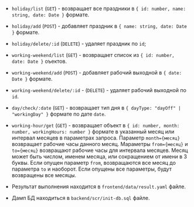 - `holiday/list` (`GET`) - возвращает все праздники в `{ id: number, name: string, date: Date }` формате.
- `holiday/add` (`POST`) - добавляет праздник в `{ name: string, date: Date }` формате.
- `holiday/delete/:id` (`DELETE`) - удаляет праздник по `id`;
- `working-weekend/list` (`GET`) - возвращает список из `{ id: number, date: Date }` оъектов.
- `working-weekend/add` (`POST`) - добавляет рабочий выходной в `{ date: Date }` формате.
- `working-weekend/delete/:id` - (`DELETE`) - удаляет рабочий выходной по `id`.
- `day/check/:date` (`GET`) - возвращает тип дня в `{ dayType: "dayOff" | "workingDay" }` формате по дате `date`.
- `working-hour/get` (`GET`) - возвращает объект в `{ id: number, month: number, workingHours: number }` формате в указанный месяц или интервал месяцев в параметрах запроса. Параметр `month={месяц}` возвращает рабочие часы данного месяц. Мараметры `from={месяц}` и `to={месяц}` возвращают рабочие часы для интервала месяцев. Месяц может быть числом, именем месяца, или сокращением от имени в 3 буквы. Если опущен параметр `from`, возвращаются все месяц до параметра `to` и наоборот. Если опущены все параметры, будут возвращены все месяцы.

- Результат выполнения находится в `frontend/data/result.yaml` файле.
- Дамп БД находиться в `backend/scr/init-db.sql` файле.
